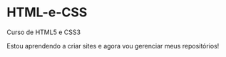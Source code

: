 # HTML-e-CSS
 Curso de HTML5 e CSS3

 Estou aprendendo a criar sites e agora vou gerenciar meus repositórios!
